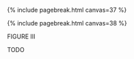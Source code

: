 {% include pagebreak.html canvas=37 %} 

{% include pagebreak.html canvas=38 %} 

FIGURE III 

TODO 
